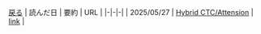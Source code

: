 [戻る](../README.md)
| 読んだ日 | 要約 | URL |
|-|-|-|
| 2025/05/27 | [Hybrid CTC/Attension](src/Hybird-CTCAttension.md) | [link](https://ieeexplore.ieee.org/stamp/stamp.jsp?tp=&arnumber=8068205) |

